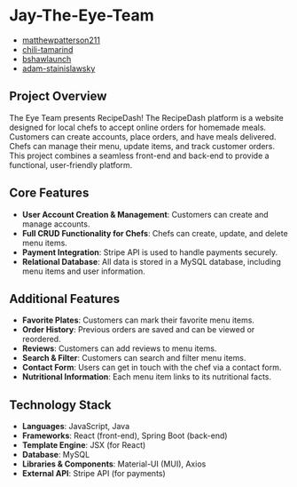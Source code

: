 # Jay-The-Eye-Team
- [matthewpatterson211](https://github.com/matthewpatterson211)
- [chili-tamarind](https://github.com/chili-tamarind)
- [bshawlaunch](https://github.com/bshawlaunch)
- [adam-stainislawsky](https://github.com/adam-stainislawsky)


## Project Overview
The Eye Team presents RecipeDash! The RecipeDash platform is a website designed for local chefs to accept online orders for homemade meals. Customers can create accounts, place orders, and have meals delivered. Chefs can manage their menu, update items, and track customer orders. This project combines a seamless front-end and back-end to provide a functional, user-friendly platform.


## Core Features
- **User Account Creation & Management**: Customers can create and manage accounts.
- **Full CRUD Functionality for Chefs**: Chefs can create, update, and delete menu items.
- **Payment Integration**: Stripe API is used to handle payments securely.
- **Relational Database**: All data is stored in a MySQL database, including menu items and user information.

## Additional Features
- **Favorite Plates**: Customers can mark their favorite menu items.
- **Order History**: Previous orders are saved and can be viewed or reordered.
- **Reviews**: Customers can add reviews to menu items.
- **Search & Filter**: Customers can search and filter menu items.
- **Contact Form**: Users can get in touch with the chef via a contact form.
- **Nutritional Information**: Each menu item links to its nutritional facts.


## Technology Stack

- **Languages**: JavaScript, Java
- **Frameworks**: React (front-end), Spring Boot (back-end)
- **Template Engine**: JSX (for React)
- **Database**: MySQL
- **Libraries & Components**: Material-UI (MUI), Axios
- **External API**: Stripe API (for payments)